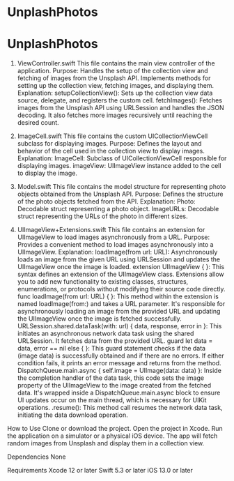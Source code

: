 # UnplashPhotos
# UnplashPhotos

1. ViewController.swift
This file contains the main view controller of the application.
Purpose:
Handles the setup of the collection view and fetching of images from the Unsplash API.
Implements methods for setting up the collection view, fetching images, and displaying them.
Explanation:
setupCollectionView(): Sets up the collection view data source, delegate, and registers the custom cell.
fetchImages(): Fetches images from the Unsplash API using URLSession and handles the JSON decoding. It also fetches more images recursively until reaching the desired count.

2. ImageCell.swift
This file contains the custom UICollectionViewCell subclass for displaying images.
Purpose:
Defines the layout and behavior of the cell used in the collection view to display images.
Explanation:
ImageCell: Subclass of UICollectionViewCell responsible for displaying images.
imageView: UIImageView instance added to the cell to display the image.


3. Model.swift
This file contains the model structure for representing photo objects obtained from the Unsplash API.
Purpose:
Defines the structure of the photo objects fetched from the API.
Explanation:
Photo: Decodable struct representing a photo object.
ImageURLs: Decodable struct representing the URLs of the photo in different sizes.

4. UIImageView+Extensions.swift
This file contains an extension for UIImageView to load images asynchronously from a URL.
Purpose:
Provides a convenient method to load images asynchronously into a UIImageView.
Explanation:
loadImage(from url: URL): Asynchronously loads an image from the given URL using URLSession and updates the UIImageView once the image is loaded.
extension UIImageView { }: This syntax defines an extension of the UIImageView class. Extensions allow you to add new functionality to existing classes, structures, enumerations, or protocols without modifying their source code directly.
func loadImage(from url: URL) { }: This method within the extension is named loadImage(from:) and takes a URL parameter. It's responsible for asynchronously loading an image from the provided URL and updating the UIImageView once the image is fetched successfully.
URLSession.shared.dataTask(with: url) { data, response, error in }: This initiates an asynchronous network data task using the shared URLSession. It fetches data from the provided URL.
guard let data = data, error == nil else { }: This guard statement checks if the data (image data) is successfully obtained and if there are no errors. If either condition fails, it prints an error message and returns from the method.
DispatchQueue.main.async { self.image = UIImage(data: data) }: Inside the completion handler of the data task, this code sets the image property of the UIImageView to the image created from the fetched data. It's wrapped inside a DispatchQueue.main.async block to ensure UI updates occur on the main thread, which is necessary for UIKit operations.
.resume(): This method call resumes the network data task, initiating the data download operation.


How to Use
Clone or download the project.
Open the project in Xcode.
Run the application on a simulator or a physical iOS device.
The app will fetch random images from Unsplash and display them in a collection view.

Dependencies
None

Requirements
Xcode 12 or later
Swift 5.3 or later
iOS 13.0 or later

